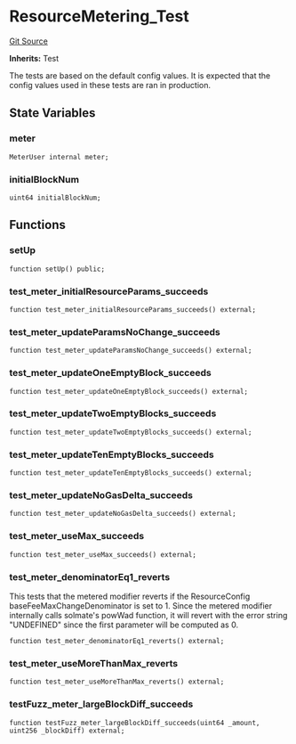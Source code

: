 # ResourceMetering_Test
[Git Source](https://github.com/ethereum-optimism/optimism/blob/f7b73857601914eeea6fc4c1ba46ae99ca744d97/contracts/test/ResourceMetering.t.sol)

**Inherits:**
Test

The tests are based on the default config values. It is expected that
the config values used in these tests are ran in production.


## State Variables
### meter

```solidity
MeterUser internal meter;
```


### initialBlockNum

```solidity
uint64 initialBlockNum;
```


## Functions
### setUp


```solidity
function setUp() public;
```

### test_meter_initialResourceParams_succeeds


```solidity
function test_meter_initialResourceParams_succeeds() external;
```

### test_meter_updateParamsNoChange_succeeds


```solidity
function test_meter_updateParamsNoChange_succeeds() external;
```

### test_meter_updateOneEmptyBlock_succeeds


```solidity
function test_meter_updateOneEmptyBlock_succeeds() external;
```

### test_meter_updateTwoEmptyBlocks_succeeds


```solidity
function test_meter_updateTwoEmptyBlocks_succeeds() external;
```

### test_meter_updateTenEmptyBlocks_succeeds


```solidity
function test_meter_updateTenEmptyBlocks_succeeds() external;
```

### test_meter_updateNoGasDelta_succeeds


```solidity
function test_meter_updateNoGasDelta_succeeds() external;
```

### test_meter_useMax_succeeds


```solidity
function test_meter_useMax_succeeds() external;
```

### test_meter_denominatorEq1_reverts

This tests that the metered modifier reverts if
the ResourceConfig baseFeeMaxChangeDenominator
is set to 1.
Since the metered modifier internally calls
solmate's powWad function, it will revert
with the error string "UNDEFINED" since the
first parameter will be computed as 0.


```solidity
function test_meter_denominatorEq1_reverts() external;
```

### test_meter_useMoreThanMax_reverts


```solidity
function test_meter_useMoreThanMax_reverts() external;
```

### testFuzz_meter_largeBlockDiff_succeeds


```solidity
function testFuzz_meter_largeBlockDiff_succeeds(uint64 _amount, uint256 _blockDiff) external;
```

